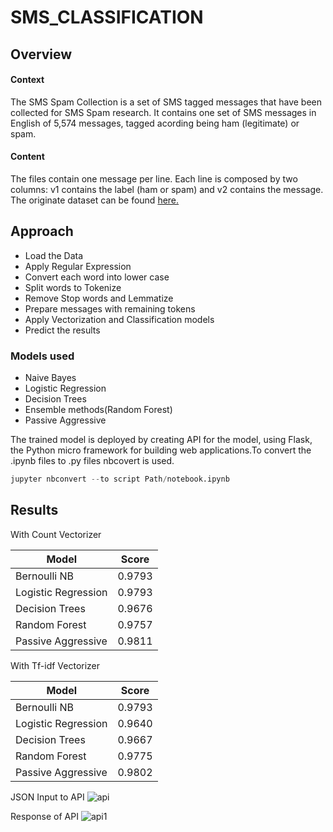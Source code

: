 # SMS_CLASSIFICATION
## Overview
#### Context
The SMS Spam Collection is a set of SMS tagged messages that have been collected for SMS Spam research. It contains one set of SMS messages
in English of 5,574 messages, tagged acording being ham (legitimate) or spam.

#### Content
The files contain one message per line. Each line is composed by two columns: v1 contains the label (ham or spam) and v2 contains the 
message. The originate dataset can be found [here.]( https://www.kaggle.com/uciml/sms-spam-collection-dataset)

## Approach
* Load the Data
* Apply Regular Expression
* Convert each word into lower case
* Split words to Tokenize
* Remove Stop words and Lemmatize
* Prepare messages with remaining tokens
* Apply Vectorization and Classification models
* Predict the results

### Models used
* Naive Bayes
* Logistic Regression
* Decision Trees
* Ensemble methods(Random Forest)
* Passive Aggressive

The trained model is deployed by creating API for the model, using Flask, the Python micro framework for building web applications.To convert
the .ipynb files to .py files nbcovert is used.

```python
jupyter nbconvert --to script Path/notebook.ipynb
```

## Results
With Count Vectorizer

| Model      | Score           | 
| ------------- |:-------------:| 
| Bernoulli NB      | 0.9793 | 
| Logistic Regression      | 0.9793 |  
| Decision Trees | 0.9676     |
| Random Forest     | 0.9757 | 
| Passive Aggressive      | 0.9811     |  


With Tf-idf Vectorizer

| Model      | Score           | 
| ------------- |:-------------:| 
| Bernoulli NB      | 0.9793 | 
| Logistic Regression      | 0.9640 |  
| Decision Trees | 0.9667    |
| Random Forest     | 0.9775 | 
| Passive Aggressive      | 0.9802  | 

JSON Input to API 
![api](https://user-images.githubusercontent.com/58266508/69785749-dc05c900-11de-11ea-995e-8a2540f727a7.JPG)

Response of API
![api1](https://user-images.githubusercontent.com/58266508/69786094-ba591180-11df-11ea-875f-dbbfd2b5eb38.JPG)
